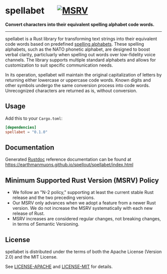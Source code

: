 # spellabet &emsp; [![MSRV]][rust-version]

[MSRV]: https://img.shields.io/badge/MSRV-1.64-blue
[rust-version]:
  https://doc.rust-lang.org/cargo/reference/manifest.html#the-rust-version-field

**Convert characters into their equivalent spelling alphabet code words.**

---

spellabet is a Rust library for transforming text strings into their equivalent
code words based on predefined [spelling alphabets][]. These spelling alphabets,
such as the NATO phonetic alphabet, are designed to boost verbal clarity,
particluarly when spelling out words over low-fidelity voice channels. The
library supports multiple standard alphabets and allows for customization to
suit specific communication needs.

In its operation, spellabet will maintain the original capitalization of letters
by returning either lowercase or uppercase code words. Known digits and other
symbols undergo the same conversion process into code words. Unrecognized
characters are returned as is, without conversion.

[spelling alphabets]: https://en.wikipedia.org/wiki/Spelling_alphabet

## Usage

Add this to your `Cargo.toml`:

```toml
[dependencies]
spellabet = "0.1.0"
```

## Documentation

Generated [Rustdoc][] reference documentation can be found at
<https://earthmanmuons.github.io/spellout/spellabet/index.html>

[Rustdoc]: https://doc.rust-lang.org/stable/rustdoc/

## Minimum Supported Rust Version (MSRV) Policy

- We follow an "N-2 policy," supporting at least the current stable Rust release
  and the two preceding versions.
- Our MSRV only advances when we adopt a feature from a newer Rust version. We
  do not increase the MSRV systematically with each new release of Rust.
- MSRV increases are considered regular changes, not breaking changes, in terms
  of Semantic Versioning.

## License

spellabet is distributed under the terms of both the Apache License (Version
2.0) and the MIT License.

See [LICENSE-APACHE](../../LICENSE-APACHE) and [LICENSE-MIT](../../LICENSE-MIT)
for details.
